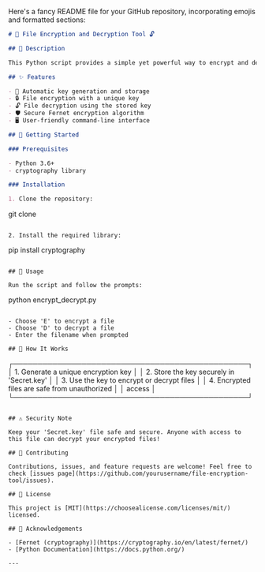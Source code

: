 Here's a fancy README file for your GitHub repository, incorporating emojis and formatted sections:

```markdown
# 🔐 File Encryption and Decryption Tool 🔓

## 📜 Description

This Python script provides a simple yet powerful way to encrypt and decrypt files using the Fernet symmetric encryption method. Keep your sensitive data safe and secure with ease!

## ✨ Features

- 🔑 Automatic key generation and storage
- 🔒 File encryption with a unique key
- 🔓 File decryption using the stored key
- 🛡️ Secure Fernet encryption algorithm
- 🖥️ User-friendly command-line interface

## 🚀 Getting Started

### Prerequisites

- Python 3.6+
- cryptography library

### Installation

1. Clone the repository:
   ```
   git clone 
   ```

2. Install the required library:
   ```
   pip install cryptography
   ```

## 🎯 Usage

Run the script and follow the prompts:

```
python encrypt_decrypt.py
```

- Choose 'E' to encrypt a file
- Choose 'D' to decrypt a file
- Enter the filename when prompted

## 🔮 How It Works

```
┌────────────────────────────────────────────────┐
│ 1. Generate a unique encryption key             │
│ 2. Store the key securely in 'Secret.key'       │
│ 3. Use the key to encrypt or decrypt files      │
│ 4. Encrypted files are safe from unauthorized   │
│    access                                       │
└────────────────────────────────────────────────┘
```

## ⚠️ Security Note

Keep your 'Secret.key' file safe and secure. Anyone with access to this file can decrypt your encrypted files!

## 🤝 Contributing

Contributions, issues, and feature requests are welcome! Feel free to check [issues page](https://github.com/yourusername/file-encryption-tool/issues).

## 📝 License

This project is [MIT](https://choosealicense.com/licenses/mit/) licensed.

## 🙏 Acknowledgements

- [Fernet (cryptography)](https://cryptography.io/en/latest/fernet/)
- [Python Documentation](https://docs.python.org/)

---

```

